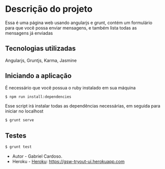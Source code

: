 # Descrição do projeto
Essa é uma página web usando angularjs e grunt, contém um formulário para que você possa enviar mensagens, e também lista todas as mensagens já enviadas

## Tecnologias utilizadas
Angularjs, Gruntjs, Karma, Jasmine

## Iniciando a aplicação
É necessário que você possua o ruby instalado em sua máquina
```bash
$ npm run install:dependencies
```
Esse script irá instalar todas as dependências necessárias, em seguida para iniciar no localhost
```bash
$ grunt serve
```

## Testes
```bash
$ grunt test
```

- Autor - Gabriel Cardoso.
- Heroku - [Heroku](https://gsw-tryout-ui.herokuapp.com/): https://gsw-tryout-ui.herokuapp.com
